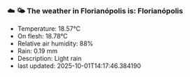 ### ☁️ 🌤️  The weather in Florianópolis is: Florianópolis

- Temperature: 18.57°C
- On flesh: 18.78°C
- Relative air humidity: 88%
- Rain: 0.19 mm
- Description: Light rain
- last updated: 2025-10-01T14:17:46.384190

